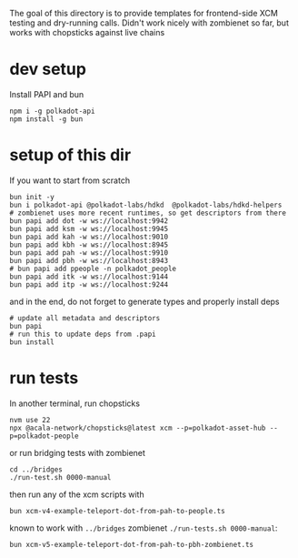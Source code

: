 The goal of this directory is to provide templates for frontend-side XCM testing and dry-running calls.
Didn't work nicely with zombienet so far, but works with chopsticks against live chains

# dev setup

Install PAPI and bun

```
npm i -g polkadot-api
npm install -g bun
```

# setup of this dir

If you want to start from scratch

```
bun init -y
bun i polkadot-api @polkadot-labs/hdkd  @polkadot-labs/hdkd-helpers
# zombienet uses more recent runtimes, so get descriptors from there
bun papi add dot -w ws://localhost:9942
bun papi add ksm -w ws://localhost:9945
bun papi add kah -w ws://localhost:9010
bun papi add kbh -w ws://localhost:8945
bun papi add pah -w ws://localhost:9910
bun papi add pbh -w ws://localhost:8943
# bun papi add ppeople -n polkadot_people
bun papi add itk -w ws://localhost:9144
bun papi add itp -w ws://localhost:9244
```

and in the end, do not forget to generate types and properly install deps

```
# update all metadata and descriptors
bun papi
# run this to update deps from .papi
bun install
```

# run tests

In another terminal, run chopsticks

```
nvm use 22
npx @acala-network/chopsticks@latest xcm --p=polkadot-asset-hub --p=polkadot-people
```

or run bridging tests with zombienet

```
cd ../bridges
./run-test.sh 0000-manual
```

then run any of the xcm scripts with

```
bun xcm-v4-example-teleport-dot-from-pah-to-people.ts 
```

known to work with `../bridges` zombienet `./run-tests.sh 0000-manual`:

```
bun xcm-v5-example-teleport-dot-from-pah-to-pbh-zombienet.ts
```